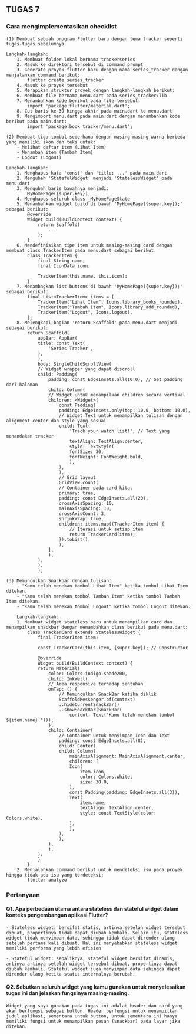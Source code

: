 ## TUGAS 7
### Cara mengimplementasikan checklist
    (1) Membuat sebuah program Flutter baru dengan tema tracker seperti tugas-tugas sebelumnya

    Langkah-langkah:
        1. Membuat folder lokal bernama trackerseries
        2. Masuk ke direktori tersebut di command prompt
        3. Generate proyek flutter baru dengan nama series_tracker dengan menjalankan command berikut:
            flutter create series_tracker
        4. Masuk ke proyek tersebut
        5. Merapikan struktur proyek dengan langkah-langkah berikut:
        6. Membuat file bernama menu.dart pada series_tracker/lib
        7. Menambahkan kode berikut pada file tersebut:
            import 'package:flutter/material.dart';
        8. Cut baris ke-39 hingga akhir pada main.dart ke menu.dart
        9. Mengimport menu.dart pada main.dart dengan menambahkan kode berikut pada main.dart:
            import 'package:book_tracker/menu.dart';
        
    (2) Membuat tiga tombol sederhana dengan masing-masing warna berbeda yang memiliki ikon dan teks untuk:
        - Melihat daftar item (Lihat Item)
        - Menambah item (Tambah Item)
        - Logout (Logout)

    Langkah-langkah:
        1. Menghapus kata 'const' dan 'title: ...' pada main.dart
        2. Mengubah 'StatefulWidget' menjadi 'StatelessWidget' pada menu.dart
        3. Mengubah baris bawahnya menjadi:
            MyHomePage({super.key});
        4. Menghapus seluruh class _MyHomePageState
        5. Menambahkan widget build di bawah 'MyHomePage({super.key});' sebagai berikut:
            @override
            Widget build(BuildContext context) {
                return Scaffold(
                    ...
                );
            }
        6. Mendefinisikan tipe item untuk masing-masing card dengan membuat class TrackerItem pada menu.dart sebagai berikut:
            class TrackerItem {
                final String name;
                final IconData icon;

                TrackerItem(this.name, this.icon);
            }
        7. Menambagkan list buttons di bawah 'MyHomePage({super.key});' sebagai berikut:
            final List<TrackerItem> items = [
                TrackerItem("Lihat Item", Icons.library_books_rounded),
                TrackerItem("Tambah Item", Icons.library_add_rounded),
                TrackerItem("Logout", Icons.logout),
            ];
        8. Melengkapi bagian 'return Scaffold' pada menu.dart menjadi sebagai berikut:
            return Scaffold(
                appBar: AppBar(
                title: const Text(
                    'Series Tracker',
                ),
                ),
                body: SingleChildScrollView(
                // Widget wrapper yang dapat discroll
                child: Padding(
                    padding: const EdgeInsets.all(10.0), // Set padding dari halaman
                    child: Column(
                    // Widget untuk menampilkan children secara vertikal
                    children: <Widget>[
                        const Padding(
                        padding: EdgeInsets.only(top: 10.0, bottom: 10.0),
                        // Widget Text untuk menampilkan tulisan dengan alignment center dan style yang sesuai
                        child: Text(
                            'Track your watch list!', // Text yang menandakan tracker
                            textAlign: TextAlign.center,
                            style: TextStyle(
                            fontSize: 30,
                            fontWeight: FontWeight.bold,
                            ),
                        ),
                        ),
                        // Grid layout
                        GridView.count(
                        // Container pada card kita.
                        primary: true,
                        padding: const EdgeInsets.all(20),
                        crossAxisSpacing: 10,
                        mainAxisSpacing: 10,
                        crossAxisCount: 3,
                        shrinkWrap: true,
                        children: items.map((TrackerItem item) {
                            // Iterasi untuk setiap item
                            return TrackerCard(item);
                        }).toList(),
                        ),
                    ],
                    ),
                ),
                ),
                );
    
    (3) Memunculkan Snackbar dengan tulisan:
        - "Kamu telah menekan tombol Lihat Item" ketika tombol Lihat Item ditekan.
        - "Kamu telah menekan tombol Tambah Item" ketika tombol Tambah Item ditekan.
        - "Kamu telah menekan tombol Logout" ketika tombol Logout ditekan.

        Langkah-langkah:
        1. Membuat widget stateless baru untuk menampilkan card dan menampilkan snackbar dengan menambahkan class berikut pada menu.dart:
            class TrackerCard extends StatelessWidget {
                final TrackerItem item;

                const TrackerCard(this.item, {super.key}); // Constructor

                @override
                Widget build(BuildContext context) {
                return Material(
                    color: Colors.indigo.shade200,
                    child: InkWell(
                    // Area responsive terhadap sentuhan
                    onTap: () {
                        // Memunculkan SnackBar ketika diklik
                        ScaffoldMessenger.of(context)
                        ..hideCurrentSnackBar()
                        ..showSnackBar(SnackBar(
                            content: Text("Kamu telah menekan tombol ${item.name}!")));
                    },
                    child: Container(
                        // Container untuk menyimpan Icon dan Text
                        padding: const EdgeInsets.all(8),
                        child: Center(
                        child: Column(
                            mainAxisAlignment: MainAxisAlignment.center,
                            children: [
                            Icon(
                                item.icon,
                                color: Colors.white,
                                size: 30.0,
                            ),
                            const Padding(padding: EdgeInsets.all(3)),
                            Text(
                                item.name,
                                textAlign: TextAlign.center,
                                style: const TextStyle(color: Colors.white),
                            ),
                            ],
                        ),
                        ),
                    ),
                    ),
                );
                }
            }
        2. Menjalankan command berikut untuk mendeteksi isu pada proyek hingga tidak ada isu yang terdeteksi:
            flutter analyze

### Pertanyaan
#### Q1. Apa perbedaan utama antara stateless dan stateful widget dalam konteks pengembangan aplikasi Flutter?
    - Stateless widget: bersifat statis, artinya setelah widget tersebut dibuat, propertinya tidak dapat diubah kembali. Selain itu, stateless widget tidak menyimpan data, sehingga tidak dapat dirender ulang setelah pertama kali dibuat. Hal ini menyebabkan stateless widget memiliki performa yang lebih efisien

    - Stateful widget: sebaliknya, stateful widget bersifat dinamis, artinya artinya setelah widget tersebut dibuat, propertinya dapat diubah kembali. Stateful widget juga menyimpan data sehingga dapat dirender ulang ketika status internalnya berubah.

#### Q2. Sebutkan seluruh widget yang kamu gunakan untuk menyelesaikan tugas ini dan jelaskan fungsinya masing-masing.
    Widget yang saya gunakan pada tugas ini adalah header dan card yang akan berfungsi sebagai button. Header berfungsi untuk menampilkan judul aplikasi, sementara untuk button, untuk sementara ini hanya memiliki fungsi untuk menampilkan pesan (snackbar) pada layar jika ditekan.